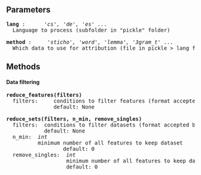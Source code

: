 

## Parameters
<pre>
<b>lang</b> :      <i>'cs', 'de', 'es' ...</i> 
  Language to process (subfolder in "pickle" folder)  

<b>method</b> :     <i>'sticho', 'word', 'lemma', '3gram_t' ...</i>
  Which data to use for attribution (file in pickle > lang folder)
</pre>

## Methods
#### Data filtering
<pre>
<b>reduce_features(filters)</b>
  filters:     conditions to filter features (format accepted by pandas .query method)
               default: None    
  
<b>reduce_sets(filters, n_min, remove_singles)</b>
  filters:  conditions to filter datasets (format accepted by pandas .query method)
            default: None
  n_min:  <i>int</i>
          minimum number of all features to keep dataset
                  default: 0
  remove_singles:  <i>int</i>
                   minimum number of all features to keep dataset
                   default: 0

</pre>
